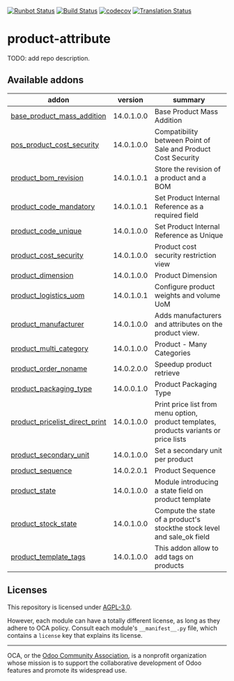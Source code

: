 [![Runbot Status](https://runbot.odoo-community.org/runbot/badge/flat/135/14.0.svg)](https://runbot.odoo-community.org/runbot/repo/github-com-oca-product-attribute-135)
[![Build Status](https://travis-ci.com/OCA/product-attribute.svg?branch=14.0)](https://travis-ci.com/OCA/product-attribute)
[![codecov](https://codecov.io/gh/OCA/product-attribute/branch/14.0/graph/badge.svg)](https://codecov.io/gh/OCA/product-attribute)
[![Translation Status](https://translation.odoo-community.org/widgets/product-attribute-14-0/-/svg-badge.svg)](https://translation.odoo-community.org/engage/product-attribute-14-0/?utm_source=widget)

<!-- /!\ do not modify above this line -->

# product-attribute

TODO: add repo description.

<!-- /!\ do not modify below this line -->

<!-- prettier-ignore-start -->

[//]: # (addons)

Available addons
----------------
addon | version | summary
--- | --- | ---
[base_product_mass_addition](base_product_mass_addition/) | 14.0.1.0.0 | Base Product Mass Addition
[pos_product_cost_security](pos_product_cost_security/) | 14.0.1.0.0 | Compatibility between Point of Sale and Product Cost Security
[product_bom_revision](product_bom_revision/) | 14.0.1.0.1 | Store the revision of a product and a BOM
[product_code_mandatory](product_code_mandatory/) | 14.0.1.0.1 | Set Product Internal Reference as a required field
[product_code_unique](product_code_unique/) | 14.0.1.0.0 | Set Product Internal Reference as Unique
[product_cost_security](product_cost_security/) | 14.0.1.0.0 | Product cost security restriction view
[product_dimension](product_dimension/) | 14.0.1.0.0 | Product Dimension
[product_logistics_uom](product_logistics_uom/) | 14.0.1.0.1 | Configure product weights and volume UoM
[product_manufacturer](product_manufacturer/) | 14.0.1.0.0 | Adds manufacturers and attributes on the product view.
[product_multi_category](product_multi_category/) | 14.0.1.0.0 | Product - Many Categories
[product_order_noname](product_order_noname/) | 14.0.2.0.0 | Speedup product retrieve
[product_packaging_type](product_packaging_type/) | 14.0.0.1.0 | Product Packaging Type
[product_pricelist_direct_print](product_pricelist_direct_print/) | 14.0.1.0.0 | Print price list from menu option, product templates, products variants or price lists
[product_secondary_unit](product_secondary_unit/) | 14.0.1.0.0 | Set a secondary unit per product
[product_sequence](product_sequence/) | 14.0.2.0.1 | Product Sequence
[product_state](product_state/) | 14.0.1.0.0 | Module introducing a state field on product template
[product_stock_state](product_stock_state/) | 14.0.1.0.0 | Compute the state of a product's stockthe stock level and sale_ok field
[product_template_tags](product_template_tags/) | 14.0.1.0.0 | This addon allow to add tags on products

[//]: # (end addons)

<!-- prettier-ignore-end -->

## Licenses

This repository is licensed under [AGPL-3.0](LICENSE).

However, each module can have a totally different license, as long as they adhere to OCA
policy. Consult each module's `__manifest__.py` file, which contains a `license` key
that explains its license.

----

OCA, or the [Odoo Community Association](http://odoo-community.org/), is a nonprofit
organization whose mission is to support the collaborative development of Odoo features
and promote its widespread use.
